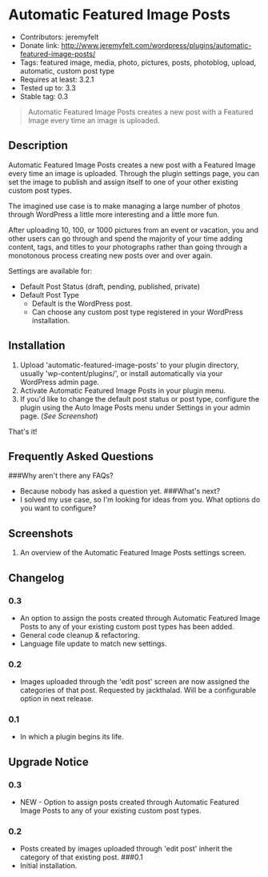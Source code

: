 # Automatic Featured Image Posts
* Contributors: jeremyfelt
* Donate link: http://www.jeremyfelt.com/wordpress/plugins/automatic-featured-image-posts/
* Tags: featured image, media, photo, pictures, posts, photoblog, upload, automatic, custom post type
* Requires at least: 3.2.1
* Tested up to: 3.3
* Stable tag: 0.3

> Automatic Featured Image Posts creates a new post with a Featured Image every time an image is uploaded.

## Description

Automatic Featured Image Posts creates a new post with a Featured Image every time an image is uploaded. Through the plugin settings page, you can set the image to publish and assign itself to one of your other existing custom post types.

The imagined use case is to make managing a large number of photos through WordPress a little more interesting and a little more fun.

After uploading 10, 100, or 1000 pictures from an event or vacation, you and other users can go through and spend the majority of your time adding content, tags, and titles to your photographs rather than going through a monotonous process creating new posts over and over again.

Settings are available for:
*  Default Post Status (draft, pending, published, private)
*  Default Post Type
    *  Default is the WordPress post.
    *  Can choose any custom post type registered in your WordPress installation.

## Installation
1. Upload 'automatic-featured-image-posts' to your plugin directory, usually 'wp-content/plugins/', or install automatically via your WordPress admin page.
1. Activate Automatic Featured Image Posts in your plugin menu.
1. If you'd like to change the default post status or post type, configure the plugin using the Auto Image Posts menu under Settings in your admin page. (*See Screenshot*)

That's it!

## Frequently Asked Questions
###Why aren't there any FAQs?
* Because nobody has asked a question yet.
###What's next?
* I solved my use case, so I'm looking for ideas from you. What options do you want to configure?
## Screenshots
1. An overview of the Automatic Featured Image Posts settings screen.
## Changelog
### 0.3
* An option to assign the posts created through Automatic Featured Image Posts to any of your existing custom post types has been added.
* General code cleanup & refactoring.
* Language file update to match new settings.
### 0.2
* Images uploaded through the 'edit post' screen are now assigned the categories of that post. Requested by jackthalad. Will be a configurable option in next release.
### 0.1
* In which a plugin begins its life.
## Upgrade Notice
### 0.3
* NEW - Option to assign posts created through Automatic Featured Image Posts to any of your existing custom post types.
### 0.2
* Posts created by images uploaded through 'edit post' inherit the category of that existing post.
###0.1
* Initial installation.